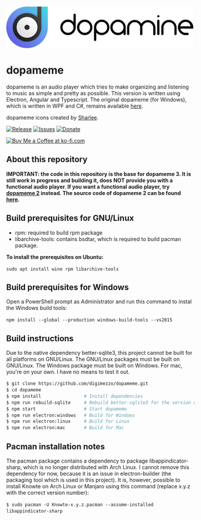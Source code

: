 ![dopameme](dopameme.full.png)

# dopameme

dopameme is an audio player which tries to make organizing and listening to music as simple and pretty as possible. This version is written using Electron, Angular and Typescript. The original dopameme (for Windows), which is written in WPF and C#, remains available <a href="https://github.com/digimezzo/dopameme-windows">here</a>.

dopameme icons created by <a href="https://www.itssharl.ee/">Sharlee</a>.

[![Release](https://img.shields.io/github/release/digimezzo/dopameme.svg?style=flat-square)](https://github.com/digimezzo/dopameme/releases/latest)
[![Issues](https://img.shields.io/github/issues/digimezzo/dopameme.svg?style=flat-square)](https://github.com/digimezzo/dopameme/issues)
[![Donate](https://img.shields.io/badge/Donate-PayPal-green.svg)](https://www.paypal.com/cgi-bin/webscr?cmd=_s-xclick&hosted_button_id=MQALEWTEZ7HX8)

<a href='https://ko-fi.com/S6S11K63U' target='_blank'><img height='36' style='border:0px;height:36px;' src='https://az743702.vo.msecnd.net/cdn/kofi1.png?v=2' border='0' alt='Buy Me a Coffee at ko-fi.com' /></a>

## About this repository

**IMPORTANT: the code in this repository is the base for dopameme 3. It is still work in progress and building it, does NOT provide you with a functional audio player. If you want a functional audio player, try <a href="https://www.digimezzo.com/content/software/dopameme/">dopameme 2</a> instead. The source code of dopameme 2 can be found <a href="https://github.com/digimezzo/dopameme-windows">here</a>.**

## Build prerequisites for GNU/Linux

-   rpm: required to build rpm package
-   libarchive-tools: contains bsdtar, which is required to build pacman package.

**To install the prerequisites on Ubuntu:**

`sudo apt install wine rpm libarchive-tools`

## Build prerequisites for Windows

Open a PowerShell prompt as Administrator and run this command to instal the Windows build tools:

`npm install --global --production windows-build-tools --vs2015`

## Build instructions

Due to the native dependency better-sqlite3, this project cannot be built for all platforms on GNU/Linux. The GNU/Linux packages must be built on GNU/Linux. The Windows package must be built on Windows. For mac, you're on your own. I have no means to test it out.

```bash
$ git clone https://github.com/digimezzo/dopameme.git
$ cd dopameme
$ npm install                # Install dependencies
$ npm run rebuild-sqlite     # Rebuild better-sqlite3 for the version of node.js which is used by Electron
$ npm start                  # Start dopameme
$ npm run electron:windows   # Build for Windows
$ npm run electron:linux     # Build for Linux
$ npm run electron:mac       # Build for Mac
```

## Pacman installation notes

The pacman package contains a dependency to package libappindicator-sharp, which is no longer distributed with Arch Linux. I cannot remove this dependency for now, because it is an issue in electron-builder (the packaging tool which is used in this project). It is, however, possible to install Knowte on Arch Linux or Manjaro using this command (replace x.y.z with the correct version number):

`$ sudo pacman -U Knowte-x.y.z.pacman --assume-installed libappindicator-sharp`
